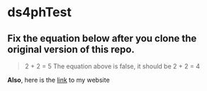 # ds4phTest
## Fix the equation below after you clone the original version of this repo.
> 2 + 2 = 5
The equation above is false, it should be 2 + 2 = 4

**Also**, here is the [link](https://hearmystory-advocacy.org/) to my website
